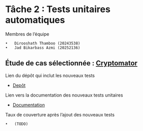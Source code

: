 # Tâche 2 : Tests unitaires automatiques

Membres de l’équipe

	•	Dirooshath Thamboo (20243538)
	•	Jad Bikarbass Azmi (20252136)

## Étude de cas sélectionnée : [Cryptomator](https://github.com/umontreal-diro/cryptomator)

Lien du dépôt qui inclut les nouveaux tests

- [Depôt](https://github.com/JadBika/cryptomator)

Lien vers la documentation des nouveaux tests unitaires

- [Documentation](https://github.com/JadBika/cryptomator?tab=readme-ov-file#documentation-des-10-nouveaux-tests)

Taux de couverture après l’ajout des nouveaux tests

	•	(TODO)
